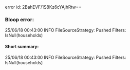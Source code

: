 error id: 2BahEVF/1S8Kz6cYAjhRtw==
### Bloop error:

25/06/18 00:43:00 INFO FileSourceStrategy: Pushed Filters: IsNull(households)
#### Short summary: 

25/06/18 00:43:00 INFO FileSourceStrategy: Pushed Filters: IsNull(households)